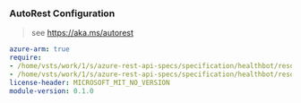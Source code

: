 ### AutoRest Configuration

> see https://aka.ms/autorest

``` yaml
azure-arm: true
require:
- /home/vsts/work/1/s/azure-rest-api-specs/specification/healthbot/resource-manager/readme.md
- /home/vsts/work/1/s/azure-rest-api-specs/specification/healthbot/resource-manager/readme.go.md
license-header: MICROSOFT_MIT_NO_VERSION
module-version: 0.1.0

```